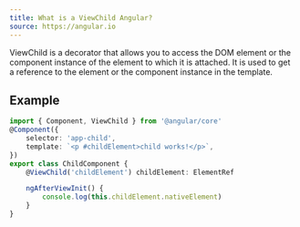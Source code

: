 ```yaml
---
title: What is a ViewChild Angular?
source: https://angular.io
---
```


ViewChild is a decorator that allows you to access the DOM element or the component instance of the element to which it is attached. It is used to get a reference to the element or the component instance in the template.

## Example

```ts
import { Component, ViewChild } from '@angular/core'
@Component({
	selector: 'app-child',
	template: `<p #childElement>child works!</p>`,
})
export class ChildComponent {
	@ViewChild('childElement') childElement: ElementRef

	ngAfterViewInit() {
		console.log(this.childElement.nativeElement)
	}
}
```

